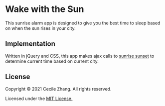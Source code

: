 # Wake with the Sun

<p>This sunrise alarm app is designed to give you the best time to sleep based on when the sun rises in your city.</p>

<h2>Implementation</h2>
<p>Written in jQuery and CSS, this app makes ajax calls to <a href="https://sunrise-sunset.org/api">sunrise sunset</a> to determine current time based on current city.</p>

<h2>License</h2>

<p>Copyright &copy; 2021 Cecile Zhang. All rights reserved.</p>

<p>Licensed under the <a href="./LICENSE">MIT License.</a></p>
